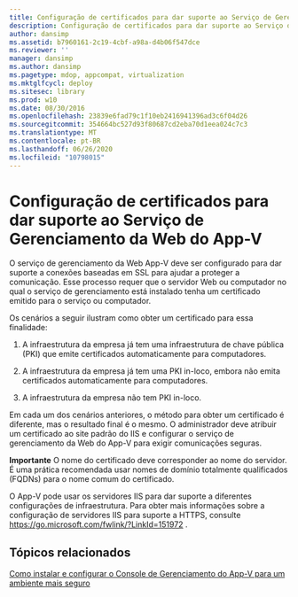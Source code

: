 ```yaml
---
title: Configuração de certificados para dar suporte ao Serviço de Gerenciamento da Web do App-V
description: Configuração de certificados para dar suporte ao Serviço de Gerenciamento da Web do App-V
author: dansimp
ms.assetid: b7960161-2c19-4cbf-a98a-d4b06f547dce
ms.reviewer: ''
manager: dansimp
ms.author: dansimp
ms.pagetype: mdop, appcompat, virtualization
ms.mktglfcycl: deploy
ms.sitesec: library
ms.prod: w10
ms.date: 08/30/2016
ms.openlocfilehash: 23839e6fad79c1f10eb2416941396ad3c6f04d26
ms.sourcegitcommit: 354664bc527d93f80687cd2eba70d1eea024c7c3
ms.translationtype: MT
ms.contentlocale: pt-BR
ms.lasthandoff: 06/26/2020
ms.locfileid: "10798015"
---
```

# Configuração de certificados para dar suporte ao Serviço de Gerenciamento da Web do App-V


O serviço de gerenciamento da Web App-V deve ser configurado para dar suporte a conexões baseadas em SSL para ajudar a proteger a comunicação. Esse processo requer que o servidor Web ou computador no qual o serviço de gerenciamento está instalado tenha um certificado emitido para o serviço ou computador.

Os cenários a seguir ilustram como obter um certificado para essa finalidade:

1.  A infraestrutura da empresa já tem uma infraestrutura de chave pública (PKI) que emite certificados automaticamente para computadores.

2.  A infraestrutura da empresa já tem uma PKI in-loco, embora não emita certificados automaticamente para computadores.

3.  A infraestrutura da empresa não tem PKI in-loco.

Em cada um dos cenários anteriores, o método para obter um certificado é diferente, mas o resultado final é o mesmo. O administrador deve atribuir um certificado ao site padrão do IIS e configurar o serviço de gerenciamento da Web do App-V para exigir comunicações seguras.

**Importante**  O nome do certificado deve corresponder ao nome do servidor. É uma prática recomendada usar nomes de domínio totalmente qualificados (FQDNs) para o nome comum do certificado.

 

O App-V pode usar os servidores IIS para dar suporte a diferentes configurações de infraestrutura. Para obter mais informações sobre a configuração de servidores IIS para suporte a HTTPS, consulte <https://go.microsoft.com/fwlink/?LinkId=151972> .

## Tópicos relacionados


[Como instalar e configurar o Console de Gerenciamento do App-V para um ambiente mais seguro](how-to-install-and-configure-the-app-v-management-console-for-a-more-secure-environment.md)

 

 





